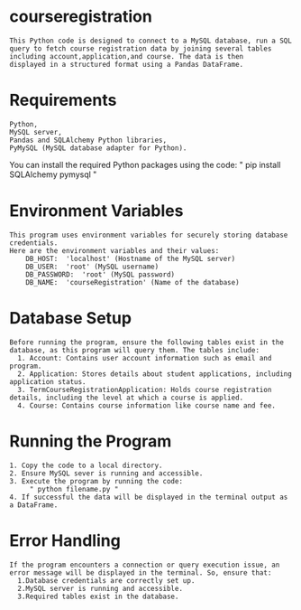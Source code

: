 # courseregistration
    This Python code is designed to connect to a MySQL database, run a SQL query to fetch course registration data by joining several tables including account,application,and course. The data is then           displayed in a structured format using a Pandas DataFrame.

# Requirements
    Python, 
    MySQL server, 
    Pandas and SQLAlchemy Python libraries,
    PyMySQL (MySQL database adapter for Python).
    
You can install the required Python packages using the code:
   " pip install SQLAlchemy pymysql "

# Environment Variables
    This program uses environment variables for securely storing database credentials.
    Here are the environment variables and their values:
        DB_HOST:  'localhost' (Hostname of the MySQL server)
        DB_USER:  'root' (MySQL username)
        DB_PASSWORD:  'root' (MySQL password)
        DB_NAME:  'courseRegistration' (Name of the database)

# Database Setup
    Before running the program, ensure the following tables exist in the database, as this program will query them. The tables include:
      1. Account: Contains user account information such as email and program.
      2. Application: Stores details about student applications, including application status.
      3. TermCourseRegistrationApplication: Holds course registration details, including the level at which a course is applied.
      4. Course: Contains course information like course name and fee.

# Running the Program
    1. Copy the code to a local directory.
    2. Ensure MySQL sever is running and accessible.
    3. Execute the program by running the code:
         " python filename.py "
    4. If successful the data will be displayed in the terminal output as a DataFrame.

# Error Handling
    If the program encounters a connection or query execution issue, an error message will be displayed in the terminal. So, ensure that:
      1.Database credentials are correctly set up.
      2.MySQL server is running and accessible.
      3.Required tables exist in the database.
      
